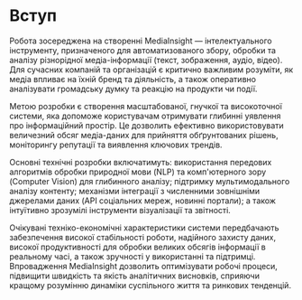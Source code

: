 # Вступ

Робота зосереджена на створенні MediaInsight — інтелектуального інструменту, призначеного для автоматизованого збору, обробки та аналізу різнорідної медіа-інформації (текст, зображення, аудіо, відео). Для сучасних компаній та організацій є критично важливим розуміти, як медіа впливає на їхній бренд та діяльність, а також оперативно аналізувати громадську думку та реакцію на продукти чи події.

Метою розробки є створення масштабованої, гнучкої та високоточної системи, яка допоможе користувачам отримувати глибинні уявлення про інформаційний простір. Це дозволить ефективно використовувати величезний обсяг медіа-даних для прийняття обґрунтованих рішень, моніторингу репутації та виявлення ключових трендів.

Основні технічні розробки включатимуть: використання передових алгоритмів обробки природної мови (NLP) та комп'ютерного зору (Computer Vision) для глибинного аналізу; підтримку мультимодального аналізу контенту; механізми інтеграції з численними зовнішніми джерелами даних (API соціальних мереж, новинні портали); а також інтуїтивно зрозумілі інструменти візуалізації та звітності.

Очікувані техніко-економічні характеристики системи передбачають забезпечення високої стабільності роботи, надійного захисту даних, високої продуктивності для обробки великих обсягів інформації в реальному часі, а також зручності у використанні та підтримці. Впровадження MediaInsight дозволить оптимізувати робочі процеси, підвищити швидкість та якість аналітичних висновків, сприяючи кращому розумінню динаміки суспільного життя та ринкових тенденцій.
